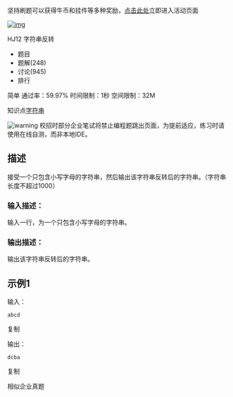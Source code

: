 坚持刷题可以获得牛币和挂件等多种奖励，[点击此处](https://www.nowcoder.com/activity/coding-2021/index/5)立即进入活动页面

[![img](https://images.nowcoder.com/images/20190529/2127843_1559099737122_3F88BB7B076585513CF6EE012F9B3096?x-oss-process=image/resize,m_mfit,h_200,w_200)](https://www.nowcoder.com/profile/2127843)

HJ12 字符串反转







- 题目
- 题解(248)
- 讨论(945)
- 排行

简单 通过率：59.97% 时间限制：1秒 空间限制：32M

知识点[字符串](https://www.nowcoder.com/exam/oj/ta?tpId=37?tag=579)

![warning](https://static.nowcoder.com/fe/file/images/web/ta/warning.png) 校招时部分企业笔试将禁止编程题跳出页面，为提前适应，练习时请使用在线自测，而非本地IDE。

## 描述

接受一个只包含小写字母的字符串，然后输出该字符串反转后的字符串。（字符串长度不超过1000）

### 输入描述：

输入一行，为一个只包含小写字母的字符串。

### 输出描述：

输出该字符串反转后的字符串。

## 示例1

输入：

```
abcd
```

复制

输出：

```
dcba
```

复制

相似企业真题